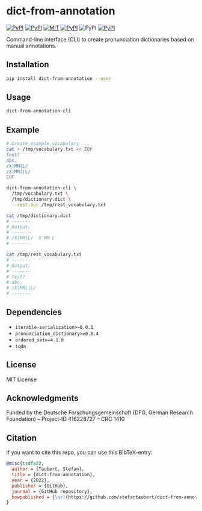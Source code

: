 # dict-from-annotation

[![PyPI](https://img.shields.io/pypi/v/dict-from-annotation.svg)](https://pypi.python.org/pypi/dict-from-annotation)
[![PyPI](https://img.shields.io/pypi/pyversions/dict-from-annotation.svg)](https://pypi.python.org/pypi/dict-from-annotation)
[![MIT](https://img.shields.io/github/license/stefantaubert/dict-from-annotation.svg)](LICENSE)
[![PyPI](https://img.shields.io/pypi/wheel/dict-from-annotation.svg)](https://pypi.python.org/pypi/dict-from-annotation/#files)
![PyPI](https://img.shields.io/pypi/implementation/dict-from-annotation.svg)
[![PyPI](https://img.shields.io/github/commits-since/stefantaubert/dict-from-annotation/latest/main.svg)](https://github.com/stefantaubert/dict-from-annotation/compare/v0.0.2...master)

Command-line interface (CLI) to create pronunciation dictionaries based on manual annotations.

## Installation

```sh
pip install dict-from-annotation --user
```

## Usage

```sh
dict-from-annotation-cli
```

## Example

```sh
# Create example vocabulary
cat > /tmp/vocabulary.txt << EOF
Test?
abc,
/X|MM|L/
/X|MM||L/
EOF

dict-from-annotation-cli \
  /tmp/vocabulary.txt \
  /tmp/dictionary.dict \
  --rest-out /tmp/rest_vocabulary.txt

cat /tmp/dictionary.dict
# -------
# Output:
# -------
# /X|MM|L/  X MM L
# -------

cat /tmp/rest_vocabulary.txt
# -------
# Output:
# -------
# Test?
# abc,
# /X|MM||L/
# -------
```

## Dependencies

- `iterable-serialization>=0.0.1`
- `pronunciation_dictionary>=0.0.4`
- `ordered_set>=4.1.0`
- `tqdm`

## License

MIT License

## Acknowledgments

Funded by the Deutsche Forschungsgemeinschaft (DFG, German Research Foundation) – Project-ID 416228727 – CRC 1410

## Citation

If you want to cite this repo, you can use this BibTeX-entry:

```bibtex
@misc{tsdfa22,
  author = {Taubert, Stefan},
  title = {dict-from-annotation},
  year = {2022},
  publisher = {GitHub},
  journal = {GitHub repository},
  howpublished = {\url{https://github.com/stefantaubert/dict-from-annotation}}
}
```
